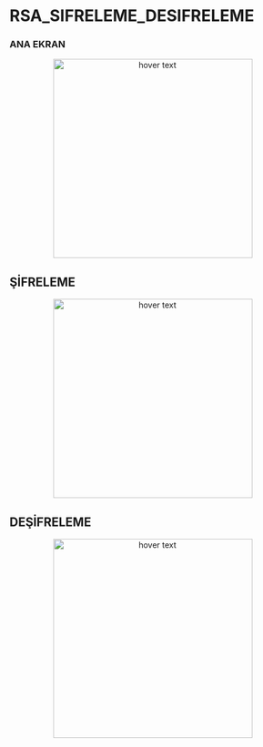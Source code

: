 # RSA_SIFRELEME_DESIFRELEME

### ANA EKRAN
<p align="center">
  <img src="https://i.hizliresim.com/r0rdp2.png" width="350" title="hover text">
</p>


## ŞİFRELEME
<p align="center">
  <img src="https://i.hizliresim.com/jBPDix.png" width="350" title="hover text">
</p>

## DEŞİFRELEME
<p align="center">
  <img src="https://i.hizliresim.com/qF3NFK.png" width="350" title="hover text">
</p>
